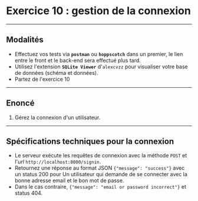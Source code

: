 # Exercice 10 : gestion de la connexion

---

## Modalités

- Effectuez vos tests via **`postman`** ou **`hoppscotch`** dans un premier, le lien entre le front et le back-end sera effectué plus tard.
- Utilisez l'extension **`SQLite Viewer`** d'`alexcvzz` pour visualiser votre base de données (schéma et données).
- Partez de l'exercice 10

---

## Enoncé

1. Gérez la connexion d'un utilisateur.

---

## Spécifications techniques pour la connexion

- Le serveur exécute les requêtes de connexion avec la méthode `POST` et l'*url* `http://localhost:8000/signin`.
- Retournez une réponse au format JSON `{"message": "success"}` avec un status 200 pour Un utilisateur qui demande de se connecter avec la bonne adresse email et le bon mot de passe. 
- Dans le cas contraire, `{"message": "email or password incorrect"}` et status 404.